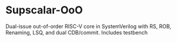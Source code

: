 # Supscalar-OoO
Dual-issue out-of-order RISC-V core in SystemVerilog with RS, ROB, Renaming, LSQ, and dual CDB/commit. Includes testbench

